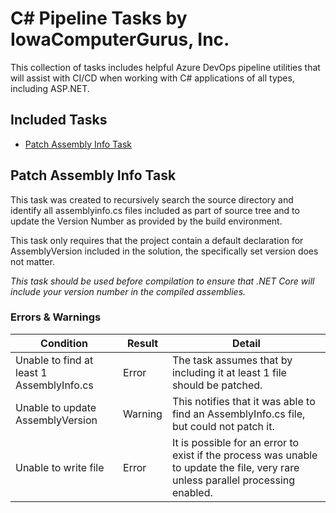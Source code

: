 # C# Pipeline Tasks by IowaComputerGurus, Inc.
This collection of tasks includes helpful Azure DevOps pipeline utilities that will assist with CI/CD when working with C# applications of all types, including ASP.NET.

## Included Tasks

* [Patch Assembly Info Task](#patch-assembly-info)

## Patch Assembly Info Task

This task was created to recursively search the source directory and identify all assemblyinfo.cs files included as part of source tree and to update the Version Number as provided by the build environment.

This task only requires that the project contain a default declaration for AssemblyVersion included in the solution, the specifically set version does not matter.

_This task should be used before compilation to ensure that .NET Core will include your version number in the compiled assemblies._

### Errors & Warnings

Condition | Result | Detail
--- | --- | ---
Unable to find at least 1 AssemblyInfo.cs | Error | The task assumes that by including it at least 1 file should be patched.
Unable to update AssemblyVersion | Warning | This notifies that it was able to find an AssemblyInfo.cs file, but could not patch it.
Unable to write file | Error | It is possible for an error to exist if the process was unable to update the file, very rare unless parallel processing enabled.
